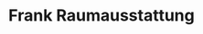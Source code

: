 ---
title: "Frank Raumausstattung"
url: /denzlingen/frank-raumausstattung/
shop: Raumausstattung
---